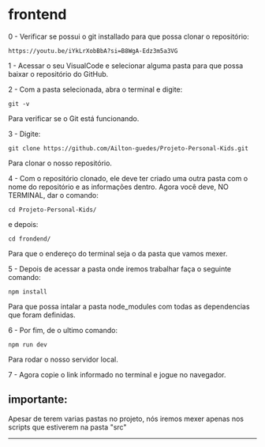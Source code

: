 # frontend

0 - Verificar se possui o git installado para que possa clonar o repositório:
```
https://youtu.be/iYkLrXobBbA?si=B8WgA-Edz3m5a3VG
```

1 - Acessar o seu VisualCode e selecionar alguma pasta para que possa baixar o repositório do GitHub.

2 - Com a pasta selecionada, abra o terminal e digite:
```
git -v
```
Para verificar se o Git está funcionando.

3 - Digite:
```
git clone https://github.com/Ailton-guedes/Projeto-Personal-Kids.git
```
Para clonar o nosso repositório.

4 - Com o repositório clonado, ele deve ter criado uma outra pasta com o nome do repositório e as informações dentro. Agora você deve, NO TERMINAL, dar o comando:
```
cd Projeto-Personal-Kids/
```
e depois:
```
cd frondend/
```
Para que o endereço do terminal seja o da pasta que vamos mexer.

5 - Depois de acessar a pasta onde iremos trabalhar faça o seguinte comando:
```
npm install
```
Para que possa intalar a pasta node_modules com todas as dependencias que foram definidas.

6 - Por fim, de o ultimo comando:
```
npm run dev
```
Para rodar o nosso servidor local.

7 - Agora copie o link informado no terminal e jogue no navegador.


## importante:
Apesar de terem varias pastas no projeto, nós iremos mexer apenas nos scripts que estiverem na pasta "src"

---

